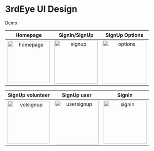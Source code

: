 # 3rdEye UI Design

[Demo](https://www.youtube.com/watch?v=YIr5vqj7AQA)

Homepage            |  SignIn/SignUp      |SignUp Options
:-------------------------:|:-------------------------:|:-------------------------:
<img width="136" alt="homepage" src="https://user-images.githubusercontent.com/52793150/192108476-519e3ab7-d1e9-4591-a308-efc169a0b36b.PNG"> |  <img width="140" alt="signup" src="https://user-images.githubusercontent.com/52793150/192108747-d31915a8-32c4-4977-9c77-d3ce760cb427.PNG">|<img width="141" alt="options" src="https://user-images.githubusercontent.com/52793150/192108724-36858c52-6f75-4f0b-98a6-3cb7c32b0297.PNG">

SignUp volunteer            |  SignUp user      |SignIn
:-------------------------:|:-------------------------:|:-------------------------:
<img width="137" alt="volsignup" src="https://user-images.githubusercontent.com/52793150/192108828-270760ff-51e6-45f0-ac95-42b4be682b80.PNG">| <img width="142" alt="usersignup" src="https://user-images.githubusercontent.com/52793150/192108836-94b07ea5-ac78-4b73-85e8-88558ae905f6.PNG">|<img width="139" alt="signin" src="https://user-images.githubusercontent.com/52793150/192108855-78c51c92-46e8-43e8-a4be-5ff0c7d00cc4.PNG">

